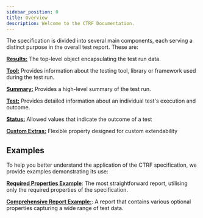 ```yaml
---
sidebar_position: 0
title: Overview
description: Welcome to the CTRF Documentation.
---
```


The specification is divided into several main components, each serving a distinct purpose in the overall test report. These are:

[**Results:**](/docs/specification/results) The top-level object encapsulating the test run data.

[**Tool:**](/docs/specification/tool) Provides information about the testing tool, library or framework used during the test run.

[**Summary:**](/docs/specification/summary) Provides a high-level summary of the test run.

[**Test:**](/docs/specification/test) Provides detailed information about an individual test's execution and outcome.

[**Status:**](/docs/specification/status) Allowed values that indicate the outcome of a test

[**Custom Extras:**](/docs/specification/extra) Flexible property designed for custom extendability

## Examples

To help you better understand the application of the CTRF specification, we provide examples demonstrating its use:

[**Required Properties Example**](/docs/specification/examples#required-properties-only): The most straightforward report, utilising only the required properties of the specification.

[**Comprehensive Report Example:**](/docs/specification/examples#required-properties-only#comprehensive-report): A report that contains various optional properties capturing a wide range of test data.
